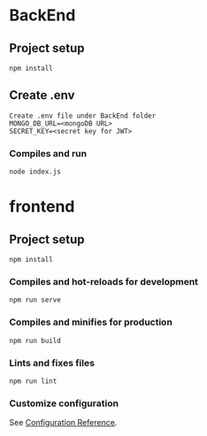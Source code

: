# BackEnd
## Project setup
```
npm install
```
## Create .env 
```
Create .env file under BackEnd folder
MONGO_DB_URL=<mongoDB URL>
SECRET_KEY=<secret key for JWT>
```
### Compiles and run
```
node index.js
```

# frontend

## Project setup
```
npm install
```

### Compiles and hot-reloads for development
```
npm run serve
```

### Compiles and minifies for production
```
npm run build
```

### Lints and fixes files
```
npm run lint
```

### Customize configuration
See [Configuration Reference](https://cli.vuejs.org/config/).
